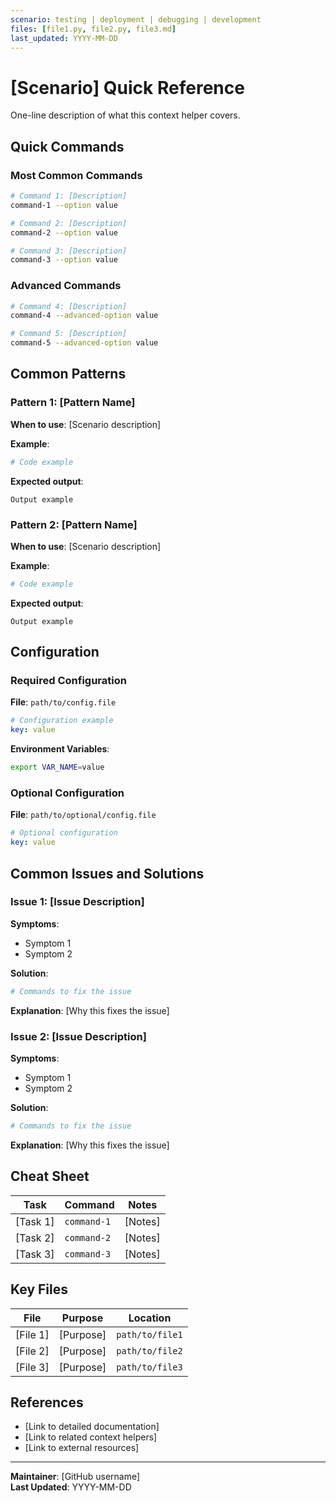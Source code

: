 ```yaml
---
scenario: testing | deployment | debugging | development
files: [file1.py, file2.py, file3.md]
last_updated: YYYY-MM-DD
---
```

# [Scenario] Quick Reference

One-line description of what this context helper covers.

## Quick Commands

### Most Common Commands

```bash
# Command 1: [Description]
command-1 --option value

# Command 2: [Description]
command-2 --option value

# Command 3: [Description]
command-3 --option value
```

### Advanced Commands

```bash
# Command 4: [Description]
command-4 --advanced-option value

# Command 5: [Description]
command-5 --advanced-option value
```

## Common Patterns

### Pattern 1: [Pattern Name]

**When to use**: [Scenario description]

**Example**:
```python
# Code example
```

**Expected output**:
```
Output example
```

### Pattern 2: [Pattern Name]

**When to use**: [Scenario description]

**Example**:
```python
# Code example
```

**Expected output**:
```
Output example
```

## Configuration

### Required Configuration

**File**: `path/to/config.file`

```yaml
# Configuration example
key: value
```

**Environment Variables**:
```bash
export VAR_NAME=value
```

### Optional Configuration

**File**: `path/to/optional/config.file`

```yaml
# Optional configuration
key: value
```

## Common Issues and Solutions

### Issue 1: [Issue Description]

**Symptoms**:
- Symptom 1
- Symptom 2

**Solution**:
```bash
# Commands to fix the issue
```

**Explanation**: [Why this fixes the issue]

### Issue 2: [Issue Description]

**Symptoms**:
- Symptom 1
- Symptom 2

**Solution**:
```bash
# Commands to fix the issue
```

**Explanation**: [Why this fixes the issue]

## Cheat Sheet

| Task | Command | Notes |
|------|---------|-------|
| [Task 1] | `command-1` | [Notes] |
| [Task 2] | `command-2` | [Notes] |
| [Task 3] | `command-3` | [Notes] |

## Key Files

| File | Purpose | Location |
|------|---------|----------|
| [File 1] | [Purpose] | `path/to/file1` |
| [File 2] | [Purpose] | `path/to/file2` |
| [File 3] | [Purpose] | `path/to/file3` |

## References

- [Link to detailed documentation]
- [Link to related context helpers]
- [Link to external resources]

---

**Maintainer**: [GitHub username]  
**Last Updated**: YYYY-MM-DD

